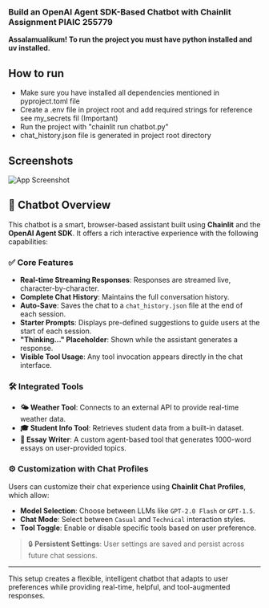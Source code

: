 ### Build an OpenAI Agent SDK-Based Chatbot with Chainlit Assignment PIAIC 255779

**Assalamualikum! To run the project you must have python installed and uv installed.**


## How to run

- Make sure you have installed all dependencies mentioned in pyproject.toml file
- Create a .env file in project root and add required strings for reference see my_secrets fil (Important)
- Run the project with "chainlit run chatbot.py"
- chat_history.json file is generated in project root directory

## Screenshots
![App Screenshot](https://github.com/user-attachments/assets/5124a5dc-b398-4832-a5fc-a92f23431e46)

## 📌 Chatbot Overview

This chatbot is a smart, browser-based assistant built using **Chainlit** and the **OpenAI Agent SDK**. It offers a rich interactive experience with the following capabilities:

### ✅ Core Features
- **Real-time Streaming Responses**: Responses are streamed live, character-by-character.
- **Complete Chat History**: Maintains the full conversation history.
- **Auto-Save**: Saves the chat to a `chat_history.json` file at the end of each session.
- **Starter Prompts**: Displays pre-defined suggestions to guide users at the start of each session.
- **"Thinking..." Placeholder**: Shown while the assistant generates a response.
- **Visible Tool Usage**: Any tool invocation appears directly in the chat interface.

### 🛠️ Integrated Tools
- **🌤️ Weather Tool**: Connects to an external API to provide real-time weather data.
- **🎓 Student Info Tool**: Retrieves student data from a built-in dataset.
- **📝 Essay Writer**: A custom agent-based tool that generates 1000-word essays on user-provided topics.

### ⚙️ Customization with Chat Profiles
Users can customize their chat experience using **Chainlit Chat Profiles**, which allow:
- **Model Selection**: Choose between LLMs like `GPT-2.0 Flash` or `GPT-1.5`.
- **Chat Mode**: Select between `Casual` and `Technical` interaction styles.
- **Tool Toggle**: Enable or disable specific tools based on user preference.

> 🔒 **Persistent Settings**: User settings are saved and persist across future chat sessions.

---

This setup creates a flexible, intelligent chatbot that adapts to user preferences while providing real-time, helpful, and tool-augmented responses.




